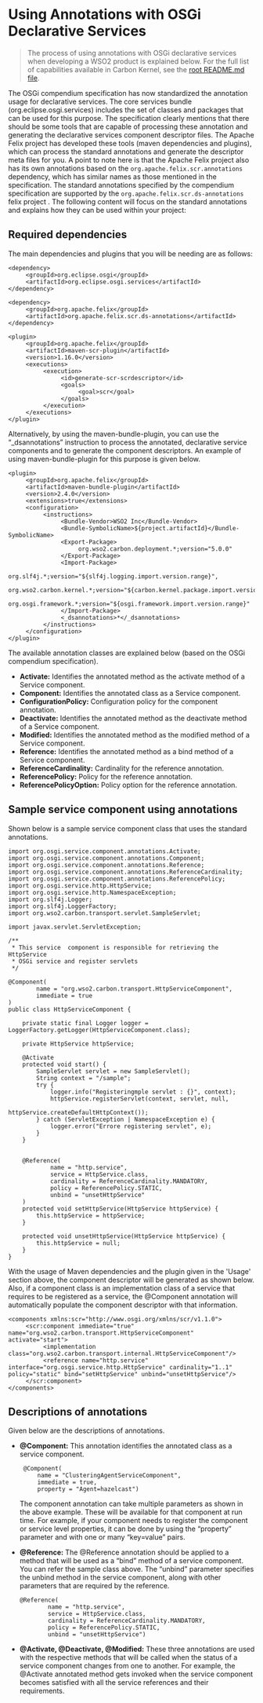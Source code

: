 # Using Annotations with OSGi Declarative Services
> The process of using annotations with OSGi declarative services when developing a WSO2 product is explained below. For the full list of capabilities available in Carbon Kernel, see the [root README.md file](../../README.md). 

The OSGi compendium specification has now standardized the annotation usage for declarative services. The core services bundle (org.eclipse.osgi.services) includes the set of classes and packages that can be used for this purpose. The specification clearly mentions that there should be some tools that are capable of processing these annotation and generating the declarative services component descriptor files. The Apache Felix project has developed these tools (maven dependencies and plugins), which can process the standard annotations and generate the descriptor meta files for you. A point to note here is that the Apache Felix project also has its own annotations based on the `org.apache.felix.scr.annotations` dependency, which has similar names as those mentioned in the specification. The standard annotations specified by the compendium specification are supported by the `org.apache.felix.scr.ds-annotations` felix project
.
The following content will focus on the standard annotations and explains how they can be used within your project:

## Required dependencies

The main dependencies and plugins that you will be needing are as follows:

```
<dependency>
     <groupId>org.eclipse.osgi</groupId>
     <artifactId>org.eclipse.osgi.services</artifactId>
</dependency>

<dependency>
     <groupId>org.apache.felix</groupId>
     <artifactId>org.apache.felix.scr.ds-annotations</artifactId>
</dependency>

<plugin>
     <groupId>org.apache.felix</groupId>
     <artifactId>maven-scr-plugin</artifactId>
     <version>1.16.0</version>
     <executions>
          <execution>
               <id>generate-scr-scrdescriptor</id>
               <goals>
                    <goal>scr</goal>
               </goals>
          </execution>
     </executions>
</plugin>
```

Alternatively, by using the maven-bundle-plugin, you can use the “_dsannotations” instruction to process the annotated, declarative service components and to generate the component descriptors. An example of using maven-bundle-plugin for this purpose is given below.

```
<plugin>
     <groupId>org.apache.felix</groupId>
     <artifactId>maven-bundle-plugin</artifactId>
     <version>2.4.0</version>
     <extensions>true</extensions>
     <configuration>
          <instructions>
               <Bundle-Vendor>WSO2 Inc</Bundle-Vendor>
               <Bundle-SymbolicName>${project.artifactId}</Bundle-SymbolicName>
               <Export-Package>
                    org.wso2.carbon.deployment.*;version="5.0.0"
               </Export-Package>
               <Import-Package>
                    org.slf4j.*;version="${slf4j.logging.import.version.range}",
                    org.wso2.carbon.kernel.*;version="${carbon.kernel.package.import.version.range}",
                    org.osgi.framework.*;version="${osgi.framework.import.version.range}"
               </Import-Package>
               <_dsannotations>*</_dsannotations>
          </instructions>
     </configuration>
</plugin>
```

The available annotation classes are explained below (based on the OSGi compendium specification).

* **Activate:** Identifies the annotated method as the activate method of a Service component.
* **Component:** Identifies the annotated class as a Service component.
* **ConfigurationPolicy:** Configuration policy for the component annotation.
* **Deactivate:** Identifies the annotated method as the deactivate method of a Service component.
* **Modified:** Identifies the annotated method as the modified method of a Service component.
* **Reference:** Identifies the annotated method as a bind method of a Service component.
* **ReferenceCardinality:** Cardinality for the reference annotation.
* **ReferencePolicy:** Policy for the reference annotation.
* **ReferencePolicyOption:** Policy option for the reference annotation.

## Sample service component using annotations

Shown below is a sample service component class that uses the standard annotations.

```
import org.osgi.service.component.annotations.Activate;
import org.osgi.service.component.annotations.Component;
import org.osgi.service.component.annotations.Reference;
import org.osgi.service.component.annotations.ReferenceCardinality;
import org.osgi.service.component.annotations.ReferencePolicy;
import org.osgi.service.http.HttpService;
import org.osgi.service.http.NamespaceException;
import org.slf4j.Logger;
import org.slf4j.LoggerFactory;
import org.wso2.carbon.transport.servlet.SampleServlet;

import javax.servlet.ServletException;

/**
 * This service  component is responsible for retrieving the HttpService
 * OSGi service and register servlets
 */

@Component(
        name = "org.wso2.carbon.transport.HttpServiceComponent",
        immediate = true
)
public class HttpServiceComponent {

    private static final Logger logger = LoggerFactory.getLogger(HttpServiceComponent.class);

    private HttpService httpService;

    @Activate
    protected void start() {
        SampleServlet servlet = new SampleServlet();
        String context = "/sample";
        try {
            logger.info("Registeringmple servlet : {}", context);
            httpService.registerServlet(context, servlet, null,
                                        httpService.createDefaultHttpContext());
        } catch (ServletException | NamespaceException e) {
            logger.error("Errore registering servlet", e);
        }
    }


    @Reference(
            name = "http.service",
            service = HttpService.class,
            cardinality = ReferenceCardinality.MANDATORY,
            policy = ReferencePolicy.STATIC,
            unbind = "unsetHttpService"
    )
    protected void setHttpService(HttpService httpService) {
        this.httpService = httpService;
    }

    protected void unsetHttpService(HttpService httpService) {
        this.httpService = null;
    }
}
```
                                  
With the usage of Maven dependencies and the plugin given in the 'Usage' section above, the component descriptor will be generated as shown below. Also, if a component class is an implementation class of a service that requires to be registered as a service, the @Component annotation will automatically populate the component descriptor with that information.

```
<components xmlns:scr="http://www.osgi.org/xmlns/scr/v1.1.0">
     <scr:component immediate="true" name="org.wso2.carbon.transport.HttpServiceComponent" activate="start">
          <implementation class="org.wso2.carbon.transport.internal.HttpServiceComponent"/>
          <reference name="http.service" interface="org.osgi.service.http.HttpService" cardinality="1..1" policy="static" bind="setHttpService" unbind="unsetHttpService"/>
     </scr:component>
</components>
```
                                  
## Descriptions of annotations
                                  
Given below are the descriptions of annotations.
                                  
* **@Component:**
  This annotation identifies the annotated class as a service component.
   ```
    @Component(
        name = "ClusteringAgentServiceComponent",
        immediate = true,
        property = "Agent=hazelcast")
    ```
    The component annotation can take multiple parameters as shown in the above example. These will be available for that component at run time. For example, if your component needs to register the component or service level properties, it can be done by using the “property” parameter and with one or many “key=value” pairs.

* **@Reference:**
  The @Reference annotation should be applied to a method that will be used as a “bind” method of a service component. You can refer the sample class above. The “unbind” parameter specifies the unbind method in the service component, along with other parameters that are required by the reference.

    ```
    @Reference(
            name = "http.service",
            service = HttpService.class,
            cardinality = ReferenceCardinality.MANDATORY,
            policy = ReferencePolicy.STATIC,
            unbind = "unsetHttpService")
     ```

* **@Activate, @Deactivate, @Modified:**
  These three annotations are used with the respective methods that will be called when the status of a service component changes from one to another. For example, the @Activate annotated method gets invoked when the service component becomes satisfied with all the service references and their requirements.
